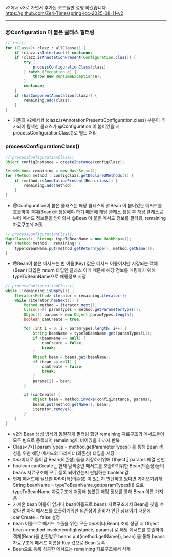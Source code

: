 v2에서 v3로 가면서 추가된 코드들만 설명 하겠습니다.
<br>
https://github.com/Zeri-Time/spring-ioc-2025-08-11-v2

---

### @Configuration 이 붙은 클래스 필터링

```java
// init()
for (Class<?> clazz : allClasses) {
    if (clazz.isInterface()) continue;
    if (clazz.isAnnotationPresent(Configuration.class)) {
        try {
            processConfigurationClass(clazz);
        } catch (Exception e) {
            throw new RuntimeException(e);
        }
        continue;
    }
    if (hasComponentAnnotation(clazz)) {
        remaining.add(clazz);
    }
}
```

- 기존의 v2에서 if (clazz.isAnnotationPresent(Configuration.class) 부분이 추가되어
탐색한 클래스가 @Configuration 이 붙어있을 시
processConfigurationClass()로 별도 처리

### processConfigurationClass()

```java
// processConfigurationClass()
Object configInstance = createInstance(configClazz);

Set<Method> remaining = new HashSet<>();
for (Method method : configClazz.getDeclaredMethods()) {
    if (method.isAnnotationPresent(Bean.class)) {
        remaining.add(method);
    }
}
```

- @Configuration이 붙은 클래스는 해당 클레스의 @Bean 이 붙어있는 메서드를 호출하여 객체(Bean)을 생성해야 하기 때문에 해당 클래스 생성 후 해당 클래스로부터 메서드 정보들을 받아와서 @Bean 이 붙은 메서드 정보를 필터링, remaining 자료구조에 저장

```java
// processConfigurationClass()
Map<Class<?>, String> typeToBeanName = new HashMap<>();
for (Method method : remaining) {
    typeToBeanName.put(method.getReturnType(), method.getName());
}
```

- @Bean이 붙은 메서드는 빈 이름(Key) 값은 메서드 이름이지만 저장되는 객체(Bean) 타입은 return 타입인 클래스 이기 때문에 해당 정보를 매핑하기 위해 typeToBeanName으로 매핑정보 저장

```java
// processConfigurationClass()
while (!remaining.isEmpty()) {
    Iterator<Method> iterator = remaining.iterator();
    while (iterator.hasNext()) {
        Method method = iterator.next();
        Class<?>[] paramTypes = method.getParameterTypes();
        Object[] params = new Object[paramTypes.length];
        boolean canCreate = true;

        for (int i = 0; i < paramTypes.length; i++) {
            String beanName = typeToBeanName.get(paramTypes[i]);
            if (beanName == null) {
                canCreate = false;
                break;
            }
            Object bean = beans.get(beanName);
            if (bean == null) {
                canCreate = false;
                break;
            }
            params[i] = bean;
        }

        if (canCreate) {
            Object bean = method.invoke(configInstance, params);
            beans.put(method.getName(), bean);
            iterator.remove();
        }
    }
}
```

- v2의 Bean 생성 방식과 동일하게 필터링 했던 remaining 자료구조의 메서드들이 모두 빈으로 등록되어 remaining이 비어있을때 까지 반복
- Class<?>[] paramTypes = method.getParameterTypes() 를 통해 Bean 생성을 위한 해당 메서드의 파라미터(의존성) 타입을 저장
- 파라미터로 들어갈 Bean(의존성) 들을 저장하기위해 Object[] params 배열 선언
- boolean canCreate는 현재 탐색중인 메서드를 호출하기위한 Bean(의존성)들이 beans 자료구조에 모두 등록 되어있는지 판별하는 boolean값
- 현재 메서드에 필요한 파라미터(의존성) 이 있는지 판단하고 있다면 가져오기위해 String beanName = typeToBeanName.get(paramTypes[i]) 으로 typeToBeanName 자료구조에 저장해 놓았던 매핑 정보를 통해 Bean 이름 가져옴
- 가져온 bean 이름이 없거나 bean이름으로 beans 자료구조에서 Bean을 찾을 수 없다면 아직 메서드를 호출하기위한 의존성이 준비가 안된 상태이기 때문에 canCreate = false 설정
- bean 이름으로 메서드 호출을 위한 모든 파라미터(Bean) 조회 성공 시 Object bean = method.invoke(configInstance, params) 로 해당 메서드를 호출하여 객체(Bean)을 반환받고 beans.put(method.getName(), bean) 을 통해 beans 자료구조에 메서드 이름을 Key 값으로 Bean 등록
- Bean으로 등록 성공한 메서드는 remaining 자료구조에서 삭제
